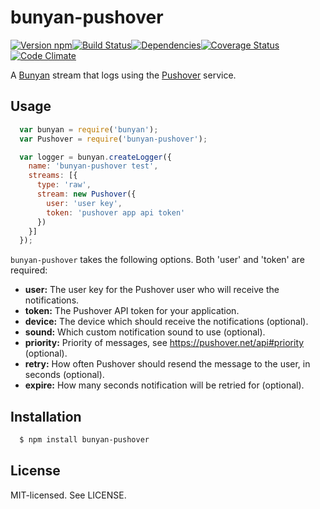 # bunyan-pushover

[![Version npm](http://img.shields.io/npm/v/bunyan-pushover.svg?style=flat-square)](http://browsenpm.org/package/bunyan-pushover)[![Build Status](http://img.shields.io/travis/rexxars/bunyan-pushover/master.svg?style=flat-square)](https://travis-ci.org/rexxars/bunyan-pushover)[![Dependencies](https://img.shields.io/david/rexxars/bunyan-pushover.svg?style=flat-square)](https://david-dm.org/rexxars/bunyan-pushover)[![Coverage Status](http://img.shields.io/coveralls/rexxars/bunyan-pushover/master.svg?style=flat-square)](https://coveralls.io/r/rexxars/bunyan-pushover?branch=master)[![Code Climate](http://img.shields.io/codeclimate/github/rexxars/bunyan-pushover.svg?style=flat-square)](https://codeclimate.com/github/rexxars/bunyan-pushover/)

A [Bunyan][0] stream that logs using the [Pushover][1] service.

## Usage

``` js
  var bunyan = require('bunyan');
  var Pushover = require('bunyan-pushover');

  var logger = bunyan.createLogger({
    name: 'bunyan-pushover test',
    streams: [{
      type: 'raw',
      stream: new Pushover({
        user: 'user key',
        token: 'pushover app api token'
      })
    }]
  });
```

`bunyan-pushover` takes the following options. Both 'user' and 'token' are required:

* __user:__ The user key for the Pushover user who will receive the notifications.
* __token:__ The Pushover API token for your application.
* __device:__ The device which should receive the notifications (optional).
* __sound:__ Which custom notification sound to use (optional).
* __priority:__ Priority of messages, see https://pushover.net/api#priority (optional).
* __retry:__ How often Pushover should resend the message to the user, in seconds (optional).
* __expire:__ How many seconds notification will be retried for (optional).

## Installation

``` bash
  $ npm install bunyan-pushover
```

## License

MIT-licensed. See LICENSE.

[0]: https://github.com/trentm/node-bunyan
[1]: https://pushover.net/
